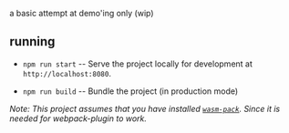 a basic attempt at demo'ing only (wip)

## running

- `npm run start` -- Serve the project locally for
  development at `http://localhost:8080`.

- `npm run build` -- Bundle the project (in production mode)

_Note: This project assumes that you have installed [`wasm-pack`](https://github.com/rustwasm/wasm-pack). Since it is needed for webpack-plugin to work._
